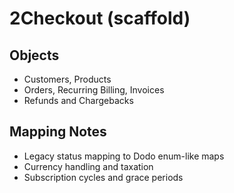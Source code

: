 # 2Checkout (scaffold)

## Objects
- Customers, Products
- Orders, Recurring Billing, Invoices
- Refunds and Chargebacks

## Mapping Notes
- Legacy status mapping to Dodo enum-like maps
- Currency handling and taxation
- Subscription cycles and grace periods
